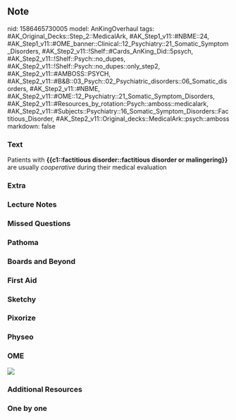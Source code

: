 ## Note
nid: 1586465730005
model: AnKingOverhaul
tags: #AK_Original_Decks::Step_2::MedicalArk, #AK_Step1_v11::#NBME::24, #AK_Step1_v11::#OME_banner::Clinical::12_Psychiatry::21_Somatic_Symptom_Disorders, #AK_Step2_v11::!Shelf::#Cards_AnKing_Did::5psych, #AK_Step2_v11::!Shelf::Psych::no_dupes, #AK_Step2_v11::!Shelf::Psych::no_dupes::only_step2, #AK_Step2_v11::#AMBOSS::PSYCH, #AK_Step2_v11::#B&B::03_Psych::02_Psychiatric_disorders::06_Somatic_disorders, #AK_Step2_v11::#NBME, #AK_Step2_v11::#OME::12_Psychiatry::21_Somatic_Symptom_Disorders, #AK_Step2_v11::#Resources_by_rotation::Psych::amboss::medicalark, #AK_Step2_v11::#Subjects::Psychiatry::16_Somatic_Symptom_Disorders::Factitious_Disorder, #AK_Step2_v11::Original_decks::MedicalArk::psych::amboss
markdown: false

### Text
Patients with <b>{{c1::factitious disorder::factitious disorder or
malingering}}</b> are usually <i>cooperative</i> during their
medical evaluation

### Extra


### Lecture Notes


### Missed Questions


### Pathoma


### Boards and Beyond


### First Aid


### Sketchy


### Pixorize


### Physeo


### OME
<div class="ome-widget">
  <a href=
  "https://onlinemeded.org/spa/psychiatry/somatic-symptom-disorders/acquire?ref=anki">
  <img src="_OME_AnkiFlashcards_Lesson_1.png"></a>
</div>

### Additional Resources


### One by one

